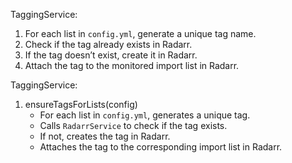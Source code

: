 TaggingService:

1. For each list in `config.yml`, generate a unique tag name.
2. Check if the tag already exists in Radarr.
3. If the tag doesn’t exist, create it in Radarr.
4. Attach the tag to the monitored import list in Radarr.

TaggingService:

1. ensureTagsForLists(config)
   - For each list in `config.yml`, generates a unique tag.
   - Calls `RadarrService` to check if the tag exists.
   - If not, creates the tag in Radarr.
   - Attaches the tag to the corresponding import list in Radarr.
